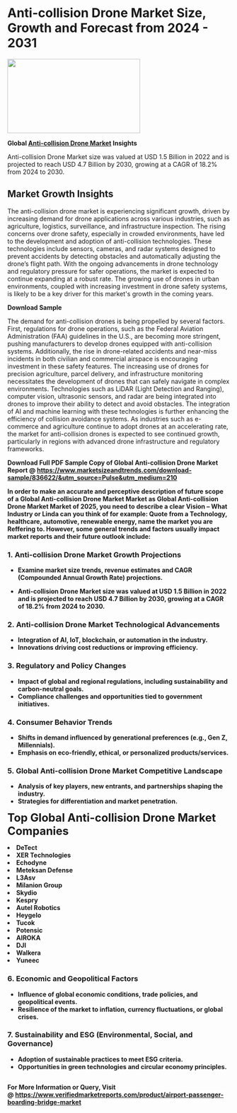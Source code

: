 <H1>Anti-collision Drone Market Size, Growth and Forecast from 2024 - 2031</H1><img class="aligncenter size-medium wp-image-584254" src="https://thirdeyenews.in/wp-content/uploads/2024/09/Global-Market-Research-300x168.jpeg" alt="" width="300" height="168" /><p><strong>Global&nbsp;<a href="https://www.marketsizeandtrends.com/download-sample/836622/&amp;utm_source=Pulse&amp;utm_medium=210">Anti-collision Drone Market</a> Insights</strong></p><p>Anti-collision Drone Market size was valued at USD 1.5 Billion in 2022 and is projected to reach USD 4.7 Billion by 2030, growing at a CAGR of 18.2% from 2024 to 2030.</p><p><h2>Market Growth Insights</h2> <p>The anti-collision drone market is experiencing significant growth, driven by increasing demand for drone applications across various industries, such as agriculture, logistics, surveillance, and infrastructure inspection. The rising concerns over drone safety, especially in crowded environments, have led to the development and adoption of anti-collision technologies. These technologies include sensors, cameras, and radar systems designed to prevent accidents by detecting obstacles and automatically adjusting the drone’s flight path. With the ongoing advancements in drone technology and regulatory pressure for safer operations, the market is expected to continue expanding at a robust rate. The growing use of drones in urban environments, coupled with increasing investment in drone safety systems, is likely to be a key driver for this market's growth in the coming years.</p> <p><strong>Download Sample</strong></p> <p>The demand for anti-collision drones is being propelled by several factors. First, regulations for drone operations, such as the Federal Aviation Administration (FAA) guidelines in the U.S., are becoming more stringent, pushing manufacturers to develop drones equipped with anti-collision systems. Additionally, the rise in drone-related accidents and near-miss incidents in both civilian and commercial airspace is encouraging investment in these safety features. The increasing use of drones for precision agriculture, parcel delivery, and infrastructure monitoring necessitates the development of drones that can safely navigate in complex environments. Technologies such as LiDAR (Light Detection and Ranging), computer vision, ultrasonic sensors, and radar are being integrated into drones to improve their ability to detect and avoid obstacles. The integration of AI and machine learning with these technologies is further enhancing the efficiency of collision avoidance systems. As industries such as e-commerce and agriculture continue to adopt drones at an accelerating rate, the market for anti-collision drones is expected to see continued growth, particularly in regions with advanced drone infrastructure and regulatory frameworks.</p> <p><strong></p><p><span class=""><strong>Download Full PDF Sample Copy of Global Anti-collision Drone Market Report</strong> @ <a href="https://www.marketsizeandtrends.com/download-sample/836622/&amp;utm_source=Pulse&amp;utm_medium=210" target="_blank">https://www.marketsizeandtrends.com/download-sample/836622/&amp;utm_source=Pulse&amp;utm_medium=210</a></span></p><p>In order to make an accurate and perceptive description of future scope of a Global&nbsp;Anti-collision Drone Market Market as Global&nbsp;Anti-collision Drone Market Market of 2025, you need to describe a clear Vision &ndash; What Industry or Linda can you think of for example: Quote from a Technology, healthcare, automotive, renewable energy, name the market you are Reffering to. However, some general trends and factors usually impact market reports and their future outlook include:</p><h3>1.&nbsp;<strong>Anti-collision Drone Market Growth Projections</strong></h3><ul><li>Examine market size trends, revenue estimates and CAGR (Compounded Annual Growth Rate) projections.</li><li><p>Anti-collision Drone Market size was valued at USD 1.5 Billion in 2022 and is projected to reach USD 4.7 Billion by 2030, growing at a CAGR of 18.2% from 2024 to 2030.</p></li></ul><h3>2.&nbsp;<strong>Anti-collision Drone Market Technological Advancements</strong></h3><ul><li>Integration of AI, IoT, blockchain, or automation in the industry.</li><li>Innovations driving cost reductions or improving efficiency.</li></ul><h3>3.&nbsp;<strong>Regulatory and Policy Changes</strong></h3><ul><li>Impact of global and regional regulations, including sustainability and carbon-neutral goals.</li><li>Compliance challenges and opportunities tied to government initiatives.</li></ul><h3>4.&nbsp;<strong>Consumer Behavior Trends</strong></h3><ul><li>Shifts in demand influenced by generational preferences (e.g., Gen Z, Millennials).</li><li>Emphasis on eco-friendly, ethical, or personalized products/services.</li></ul><h3>5.&nbsp;<strong>Global Anti-collision Drone Market Competitive Landscape</strong></h3><ul><li>Analysis of key players, new entrants, and partnerships shaping the industry.</li><li>Strategies for differentiation and market penetration.</li></ul><p data-pm-slice="1 1 []"><span style="color: inherit; font-family: inherit; font-size: 25px;">Top Global Anti-collision Drone Market Companies</span></p><div class="" data-test-id=""><p><li>DeTect</li><li> XER Technologies</li><li> Echodyne</li><li> Meteksan Defense</li><li> L3Asv</li><li> Milanion Group</li><li> Skydio</li><li> Kespry</li><li> Autel Robotics</li><li> Heygelo</li><li> Tucok</li><li> Potensic</li><li> AIROKA</li><li> DJI</li><li> Walkera</li><li> Yuneec</li></p></div><h3>6.&nbsp;<strong>Economic and Geopolitical Factors</strong></h3><ul><li>Influence of global economic conditions, trade policies, and geopolitical events.</li><li>Resilience of the market to inflation, currency fluctuations, or global crises.</li></ul><h3>7.&nbsp;<strong>Sustainability and ESG (Environmental, Social, and Governance)</strong></h3><ul><li>Adoption of sustainable practices to meet ESG criteria.</li><li>Opportunities in green technologies and circular economy principles.</li></ul><h2><strong style="font-size: 14px;">For More Information or Query, Visit @&nbsp;</strong><a style="background-color: #ffffff; font-size: 14px;" href="https://www.marketsizeandtrends.com/report/anti-collision-drone-market/" target="_blank">https://www.verifiedmarketreports.com/product/airport-passenger-boarding-bridge-market</a></h2>
